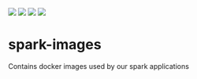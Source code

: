 ![](https://github.com/Ferlab-Ste-Justine/spark-images/workflows/Build%20Images/badge.svg)
![](https://github.com/Ferlab-Ste-Justine/spark-images/workflows/Publish%20Images%20Using%20Dependency%20Version/badge.svg)
![](https://github.com/Ferlab-Ste-Justine/spark-images/workflows/Publish%20Images%20Using%20Commit%20Hash/badge.svg)
![](https://github.com/Ferlab-Ste-Justine/spark-images/workflows/Commit%20Lint%20Check/badge.svg)

# spark-images

Contains docker images used by our spark applications
